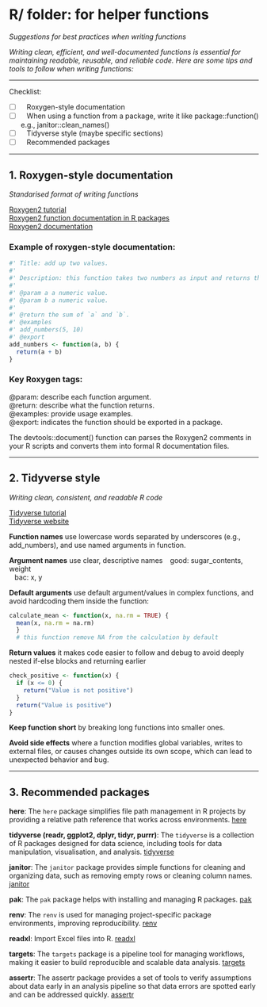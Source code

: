 # R/ folder: for helper functions

*Suggestions for best practices when writing functions*  

*Writing clean, efficient, and well-documented functions is essential for maintaining readable, reusable, and reliable code. Here are some tips and tools to follow when writing functions:*

---

Checklist:

- [ ] &nbsp;&nbsp;&nbsp;Roxygen-style documentation  
- [ ] &nbsp;&nbsp;&nbsp;When using a function from a package, write it like package::function() e.g., janitor::clean_names()  
- [ ] &nbsp;&nbsp;&nbsp;Tidyverse style (maybe specific sections)  
- [ ] &nbsp;&nbsp;&nbsp;Recommended packages

---

## 1. Roxygen-style documentation

*Standarised format of writing functions*

[Roxygen2 tutorial](https://cran.r-project.org/web/packages/roxygen2/vignettes/roxygen2.html)  
[Roxygen2 function documentation in R packages](https://r-pkgs.org/man.html)  
[Roxygen2 documentation](https://roxygen2.r-lib.org/)  

### Example of roxygen-style documentation:

```r
#' Title: add up two values.
#'
#' Description: this function takes two numbers as input and returns their sum.
#'
#' @param a a numeric value.
#' @param b a numeric value.
#'
#' @return the sum of `a` and `b`.
#' @examples
#' add_numbers(5, 10)
#' @export
add_numbers <- function(a, b) {
  return(a + b)
}
```

### Key Roxygen tags:
@param: describe each function argument.  
@return: describe what the function returns.  
@examples: provide usage examples.  
@export: indicates the function should be exported in a package.  

The devtools::document() function can parses the Roxygen2 comments in your R scripts and converts them into formal R documentation files.



---


## 2. Tidyverse style

*Writing clean, consistent, and readable R code*

[Tidyverse tutorial](https://style.tidyverse.org/index.html)  
[Tidyverse website](https://www.tidyverse.org/)  

**Function names** use lowercase words separated by underscores (e.g., add_numbers), and use named arguments in function.

**Argument names** use clear, descriptive names 
&ensp; good: sugar_contents, weight  
&ensp; bac: x, y  

**Default arguments** use default argument/values in complex functions, and avoid hardcoding them inside the function:  

```r
calculate_mean <- function(x, na.rm = TRUE) {
  mean(x, na.rm = na.rm)
  }
  # this function remove NA from the calculation by default
```

**Return values** it makes code easier to follow and debug to avoid deeply nested if-else blocks and returning earlier

```r
check_positive <- function(x) {
  if (x <= 0) {
    return("Value is not positive")
  }
  return("Value is positive")
}
```

**Keep function short** by breaking long functions into smaller ones.  

**Avoid side effects** where a function modifies global variables, writes to external files, or causes changes outside its own scope, which can lead to unexpected behavior and bug.



---


## 3. Recommended packages

**here**: The `here` package simplifies file path management in R projects by providing a relative path reference that works across environments. [here](https://here.r-lib.org/)  

**tidyverse (readr, ggplot2, dplyr, tidyr, purrr)**: The `tidyverse` is a collection of R packages designed for data science, including tools for data manipulation, visualisation, and analysis. [tidyverse](https://www.tidyverse.org/)  

**janitor**: The `janitor` package provides simple functions for cleaning and organizing data, such as removing empty rows or cleaning column names. [janitor](https://sfirke.github.io/janitor/index.html)  

**pak**: The `pak` package helps with installing and managing R packages. [pak](https://r-lib.r-universe.dev/pak)  

**renv**: The `renv` is used for managing project-specific package environments, improving reproducibility. [renv](https://rstudio.github.io/renv/articles/renv.html)

**readxl**: Import Excel files into R. [readxl](https://readxl.tidyverse.org/)

**targets**: The `targets` package is a pipeline tool for managing workflows, making it easier to build reproducible and scalable data analysis. [targets](https://books.ropensci.org/targets/)

**assertr**: The assertr package provides a set of tools to verify assumptions about data early in an analysis pipeline so that data errors are spotted early and can be addressed quickly. [assertr](https://docs.ropensci.org/assertr/)





